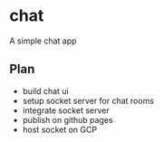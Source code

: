 # chat

A simple chat app

## Plan

- build chat ui
- setup socket server for chat rooms
- integrate socket server
- publish on github pages
- host socket on GCP
